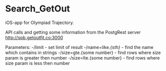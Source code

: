 # Search_GetOut
iOS-app for Olympiad Trajectory.

API calls and getting some information from the PostgRest server http://spb.getoutfit.co:3000

Parameters:
  -/limit - set limit of result
  -/name=like.*{sth}* - find the name which contains in strings
  -/size=gte.{some number} - find rows where size param is greater then number
  -/size=lte.{some number} - find rows where size param is less then number
